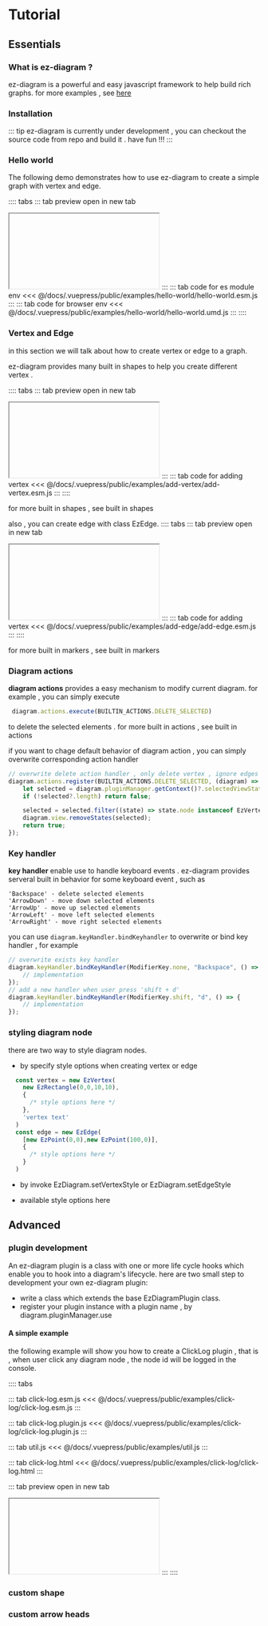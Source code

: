 # Tutorial
## Essentials
### What is ez-diagram ?
ez-diagram is a powerful and easy javascript framework to help build rich graphs. for more examples , see [here](/demos.md)
### Installation
::: tip
ez-diagram is currently under development , you can checkout the source code from repo and build it . have fun !!!
:::
### Hello world
The following demo demonstrates how to use ez-diagram to create a simple graph with vertex and edge.

:::: tabs
::: tab preview
<a :href="$withBase('/examples/hello-world/hello-world.html')" target="_blank">open in new tab</a>
<iframe class="thin" :src="$withBase('/examples/hello-world/hello-world.html')"></iframe>
:::
::: tab code for es module env
<<< @/docs/.vuepress/public/examples/hello-world/hello-world.esm.js
:::
::: tab code for browser env
<<< @/docs/.vuepress/public/examples/hello-world/hello-world.umd.js
:::
::::


### Vertex and Edge
in this section we will talk about how to create  vertex or  edge to a graph.

ez-diagram provides many built in shapes to help you create different vertex .

:::: tabs
::: tab preview
<a :href="$withBase('/examples/add-vertex/add-vertex.html')" target="_blank">open in new tab</a>
<iframe class="thin" :src="$withBase('/examples/add-vertex/add-vertex.html')"></iframe>
:::
::: tab code for adding vertex
<<< @/docs/.vuepress/public/examples/add-vertex/add-vertex.esm.js
:::
::::

for more built in shapes , see <a :href="$withBase('/api-reference/modules.html#BUILTIN_SHAPE')" target="_blank">built in shapes</a>

also , you can create edge with class EzEdge.
:::: tabs
::: tab preview
<a :href="$withBase('/examples/add-edge/add-edge.html')" target="_blank">open in new tab</a>
<iframe class="thin" :src="$withBase('/examples/add-edge/add-edge.html')"></iframe>
:::
::: tab code for adding vertex
<<< @/docs/.vuepress/public/examples/add-edge/add-edge.esm.js
:::
::::

for more built in markers , see <a :href="$withBase('/api-reference/modules.html#BUILTIN_MARKER')" target="_blank">built in markers</a>

### Diagram actions

**diagram actions** provides a easy mechanism to modify current diagram. for example , you can simply execute
```javascript
 diagram.actions.execute(BUILTIN_ACTIONS.DELETE_SELECTED)
```
to delete the selected elements . for more built in actions , see 
<a :href="$withBase('/api-reference/modules.html#BUILTIN_MARKER')" target="_blank">built in actions</a>

if you want to chage default behavior of diagram action , you can simply overwrite corresponding action handler
```javascript
// overwrite delete action handler , only delete vertex , ignore edges
diagram.actions.register(BUILTIN_ACTIONS.DELETE_SELECTED, (diagram) => {
    let selected = diagram.pluginManager.getContext()?.selectedViewStates;
    if (!selected?.length) return false;

    selected = selected.filter((state) => state.node instanceof EzVertex);
    diagram.view.removeStates(selected);
    return true;
});
```

### Key handler
**key handler** enable use to handle keyboard events . ez-diagram provides serveral built in behavior for some keyboard event , such as
```
'Backspace' - delete selected elements
'ArrowDown' - move down selected elements
'ArrowUp' - move up selected elements
'ArrowLeft' - move left selected elements
'ArrowRight' - move right selected elements
```
you can use ``` diagram.keyHandler.bindKeyhandler ``` to overwrite or bind key handler , for example
```javascript
// overwrite exists key handler
diagram.keyHandler.bindKeyHandler(ModifierKey.none, "Backspace", () => {
    // implementation
});
// add a new handler when user press 'shift + d'
diagram.keyHandler.bindKeyHandler(ModifierKey.shift, "d", () => {
    // implementation
});

```

### styling diagram node
there are two way to style diagram nodes.
- by specify style options when creating vertex or edge
```js
  const vertex = new EzVertex(  
    new EzRectangle(0,0,10,10),
    { 
      /* style options here */
    },
    'vertex text'
  )
  const edge = new EzEdge(  
    [new EzPoint(0,0),new EzPoint(100,0)],
    { 
      /* style options here */
    }
  )
```
- by invoke <a :href="$withBase('/api-reference/classes/EzDiagram.html#setVertexStyle')">EzDiagram.setVertexStyle</a> or <a :href="$withBase('/api-reference/classes/EzDiagram.html#setEdgeStyle')">EzDiagram.setEdgeStyle</a>

- available style options  <a :href="$withBase('/api-reference/modules/Style.html')">here</a>



## Advanced

### plugin development
An ez-diagram plugin is a class with one or more life cycle hooks which enable you to hook into a diagram's lifecycle.
here are two small step to development your own ez-diagram plugin:
- write a class which extends the base <a :href="$withBase('api-reference/classes/Plugin.EzDiagramPlugin.html')">EzDiagramPlugin</a> class.
- register your plugin instance with a plugin name , by <a :href="$withBase('api-reference/classes/Plugin.EzDiagramPluginManager.html#use')">diagram.pluginManager.use</a>

#### A simple example
the following example will show you how to create a ClickLog plugin , that is , when user click any diagram node , the node id will be logged in the console.

:::: tabs

::: tab click-log.esm.js
<<< @/docs/.vuepress/public/examples/click-log/click-log.esm.js
:::

::: tab click-log.plugin.js
<<< @/docs/.vuepress/public/examples/click-log/click-log.plugin.js
:::

::: tab util.js
<<< @/docs/.vuepress/public/examples/util.js
:::

::: tab click-log.html
<<< @/docs/.vuepress/public/examples/click-log/click-log.html
:::

::: tab preview
<a :href="$withBase('/examples/click-log/click-log.html')" target="_blank">open in new tab</a>
<iframe class="thin" :src="$withBase('/examples/click-log/click-log.html')"></iframe>
:::
::::



### custom shape
### custom arrow heads


